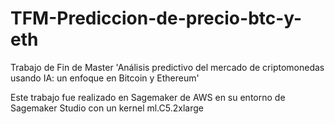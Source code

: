 # TFM-Prediccion-de-precio-btc-y-eth
Trabajo de Fin de Master 'Análisis predictivo del mercado de criptomonedas usando IA: un enfoque en Bitcoin y Ethereum'

Este trabajo fue realizado en Sagemaker de AWS en su entorno de Sagemaker Studio con un kernel ml.C5.2xlarge
